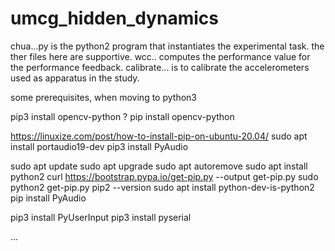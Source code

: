 # umcg_hidden_dynamics
chua...py is the python2 program that instantiates the experimental task.
the ther files here are supportive. wcc.. computes the performance value for the performance feedback.
calibrate... is to calibrate the accelerometers used as apparatus in the study.

some prerequisites, when moving to python3

pip3 install opencv-python
? pip install opencv-python


https://linuxize.com/post/how-to-install-pip-on-ubuntu-20.04/
sudo apt install portaudio19-dev 
pip3 install PyAudio

sudo apt update 
sudo apt upgrade
sudo apt autoremove 
sudo apt install python2
curl https://bootstrap.pypa.io/get-pip.py --output get-pip.py
sudo python2 get-pip.py
pip2 --version
sudo apt install python-dev-is-python2
pip install PyAudio

pip3 install PyUserInput
pip3 install pyserial

...
